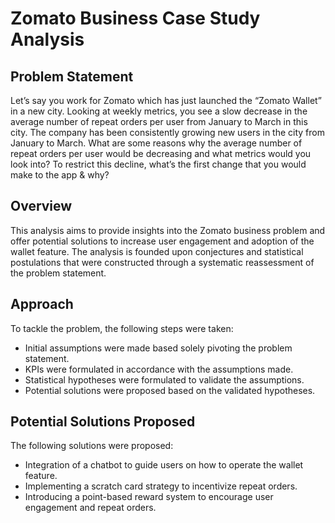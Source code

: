 # Zomato Business Case Study Analysis

## Problem Statement

Let’s say you work for Zomato which has just launched the “Zomato Wallet” in a new city. Looking at weekly metrics, you see a slow decrease in the average number of repeat orders per user from January to March in this city.
The company has been consistently growing new users in the city from January to March.
What are some reasons why the average number of repeat orders per user would be decreasing and what metrics would you look into?
To restrict this decline, what’s the first change that you would make to the app & why?

## Overview

This analysis aims to provide insights into the Zomato business problem and offer potential solutions to increase user engagement and adoption of the wallet feature. The analysis is founded upon conjectures and statistical postulations that were constructed through a systematic reassessment of the problem statement.

## Approach

To tackle the problem, the following steps were taken:

- Initial assumptions were made based solely pivoting the problem statement.
- KPIs were formulated in accordance with the assumptions made.
- Statistical hypotheses were formulated to validate the assumptions.
- Potential solutions were proposed based on the validated hypotheses.

## Potential Solutions Proposed

The following solutions were proposed:

- Integration of a chatbot to guide users on how to operate the wallet feature.
- Implementing a scratch card strategy to incentivize repeat orders.
- Introducing a point-based reward system to encourage user engagement and repeat orders.
